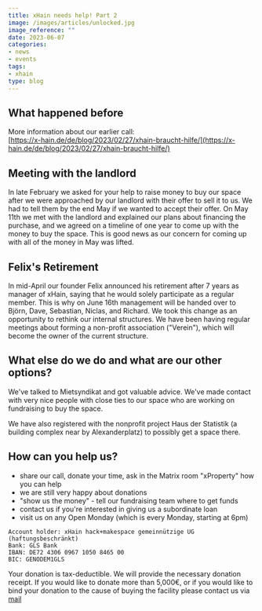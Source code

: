 ```yaml
---
title: xHain needs help! Part 2
image: /images/articles/unlocked.jpg
image_reference: ""
date: 2023-06-07
categories:
- news
- events
tags:
- xhain
type: blog
---
```


## What happened before
More information about our earlier call:\
[https://x-hain.de/de/blog/2023/02/27/xhain-braucht-hilfe/](https://x-hain.de/de/blog/2023/02/27/xhain-braucht-hilfe/)

## Meeting with the landlord
In late February we asked for your help to raise money to buy our space after we were approached by our landlord with their offer to sell it to us. We had to tell them by the end May if we wanted to accept their offer. On May 11th we met with the landlord and explained our plans about financing the purchase, and we agreed on a timeline of one year to come up with the money to buy the space. This is good news as our concern for coming up with all of the money in May was lifted.

## Felix's Retirement
In mid-April our founder Felix announced his retirement after 7 years as manager of xHain, saying that he would solely participate as a regular member.
This is why on June 16th management will be handed over to Björn, Dave, Sebastian, Niclas, and Richard.
We took this change as an opportunity to rethink our internal structures. We have been having regular meetings about forming a non-profit association ("Verein"), which will become the owner of the current structure. 

## What else do we do and what are our other options?
We've talked to Mietsyndikat and got valuable advice. 
We've made contact with very nice people with close ties to our space who are working on fundraising to buy the space.

We have also registered with the nonprofit project Haus der Statistik (a building complex near by Alexanderplatz) to possibly get a space there.


## How can you help us?
- share our call, donate your time, ask in the Matrix room "xProperty" how you can help
- we are still very happy about donations
- "show us the money" - tell our fundraising team where to get funds
- contact us if you're interested in giving us a subordinate loan
- visit us on any Open Monday (which is every Monday, starting at 6pm)


``Account holder: xHain hack+makespace gemeinnützige UG (haftungsbeschränkt)``\
``Bank: GLS Bank ``\
``IBAN: DE72 4306 0967 1050 8465 00``\
``BIC: GENODEM1GLS``


Your donation is tax-deductible. We will provide the necessary donation receipt.
If you would like to donate more than 5,000€, or if you would like to bind your donation to the cause of buying the facility please contact us via <a href="mailto:info@x-hain.de">mail</a>
